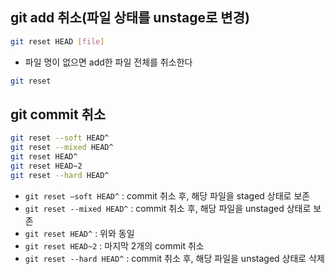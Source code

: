 ## git add 취소(파일 상태를 unstage로 변경)

```bash
git reset HEAD [file]
```

- 파일 명이 없으면 add한 파일 전체를 취소한다

```bash
git reset
```

## git commit 취소

```bash
git reset --soft HEAD^
git reset --mixed HEAD^ 
git reset HEAD^
git reset HEAD~2 
git reset --hard HEAD^
```

- `git reset —soft HEAD^` : commit 취소 후, 해당 파일을 staged 상태로 보존
- `git reset --mixed HEAD^` : commit 취소 후, 해당 파일을 unstaged 상태로 보존
- `git reset HEAD^` : 위와 동일
- `git reset HEAD~2` : 마지막 2개의 commit 취소
- `git reset --hard HEAD^` : commit 취소 후, 해당 파일을 unstaged 상태로 삭제